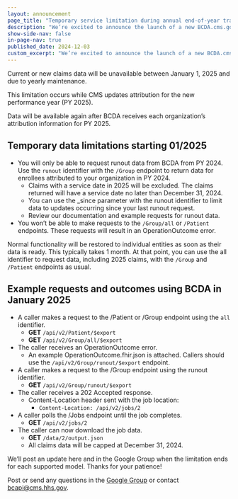 ```yaml
---
layout: announcement
page_title: "Temporary service limitation during annual end-of-year transition"
description: "We’re excited to announce the launch of a new BCDA.cms.gov based on your feedback, user research, and testing."
show-side-nav: false
in-page-nav: true
published_date: 2024-12-03
custom_excerpt: "We’re excited to announce the launch of a new BCDA.cms.gov based on your feedback, user research, and testing."
---
```


Current or new claims data will be unavailable between January 1, 2025 and <date> due to yearly maintenance. 

This limitation occurs while CMS updates attribution for the new performance year (PY 2025). 

Data will be available again after BCDA receives each organization’s attribution information for PY 2025.

## Temporary data limitations starting 01/2025

- You will only be able to request runout data from BCDA from PY 2024. Use the `runout` identifier with the `/Group` endpoint to return data for enrollees attributed to your organization in PY 2024. 
  - Claims with a service date in 2025 will be excluded. The claims returned will have a service date no later than December 31, 2024. 
  - You can use the _since parameter with the runout identifier to limit data to updates occurring since your last runout request.
  - Review our documentation and example requests for runout data. 
- You won’t be able to make requests to the `/Group/all` or `/Patient` endpoints. These requests will result in an OperationOutcome error.

Normal functionality will be restored to individual entities as soon as their data is ready. This typically takes 1 month. At that point, you can use the all identifier to request data, including 2025 claims, with the `/Group` and `/Patient` endpoints as usual.

## Example requests and outcomes using BCDA in January 2025
- A caller makes a request to the /Patient or /Group endpoint using the `all` identifier.
  - **GET** `/api/v2/Patient/$export`
  - **GET** `/api/v2/Group/all/$export`
- The caller receives an OperationOutcome error.
  - An example OperationOutcome.fhir.json is attached. Callers should use the `/api/v2/Group/runout/$export` endpoint.
- A caller makes a request to the /Group endpoint using the runout identifier.
  - **GET** `/api/v2/Group/runout/$export`
- The caller receives a 202 Accepted response.
  - Content-Location header sent with the job location:
    - `Content-Location: /api/v2/jobs/2`
- A caller polls the /Jobs endpoint until the job completes.
  - **GET** `/api/v2/jobs/2`
- The caller can now download the job data.
  - **GET** `/data/2/output.json`
  - All claims data will be capped at December 31, 2024.

We’ll post an update here and in the Google Group when the limitation ends for each supported model. Thanks for your patience!

Post or send any questions in the <a href="https://groups.google.com/g/bc-api" target="_blank" rel="nofollow noreferrer">Google Group</a> or contact [bcapi@cms.hhs.gov](mailto:bcapi@cms.hhs.gov).
